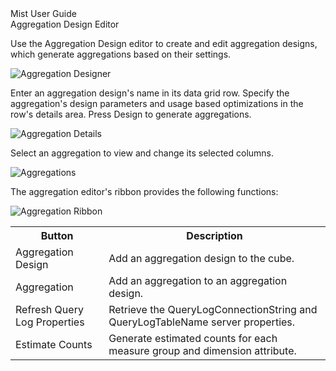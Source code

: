 <div class="LanguageTitle">Mist User Guide</div>
<div class="TopicHeader">Aggregation Design Editor</div>
<p>Use the Aggregation Design editor to create and edit aggregation designs, 
which generate aggregations based on their settings.</p>
<img class="InstructionStepImage" src="https://varigencecom.blob.core.windows.net/images-mistdocumentation-editoroverviews/Aggregation1.png" alt="Aggregation Designer"/>
<p>Enter an aggregation design's name in its data grid row. Specify the 
aggregation's design parameters and usage based optimizations in the row's 
details area. Press Design to generate aggregations.</p>
<img class="InstructionStepImage" src="https://varigencecom.blob.core.windows.net/images-mistdocumentation-editoroverviews/Aggregation2.png" alt="Aggregation Details"/>
<p>Select an aggregation to view and change its selected columns.</p>
<img class="InstructionStepImage" src="https://varigencecom.blob.core.windows.net/images-mistdocumentation-editoroverviews/Aggregation3.png" alt="Aggregations"/>
<p>The aggregation editor's ribbon provides the following functions:</p>
<img class="InstructionStepImage" src="https://varigencecom.blob.core.windows.net/images-mistdocumentation-editoroverviews/Aggregation4.png" alt="Aggregation Ribbon"/>
<table>
	<tr><th>Button</th><th>Description</th></tr>
	<tr><td>Aggregation Design</td><td>Add an aggregation design to the cube.</td></tr>
	<tr><td>Aggregation</td><td>Add an aggregation to an aggregation design.</td></tr>
	<tr><td>Refresh Query Log Properties</td><td>Retrieve the 
		QueryLogConnectionString and QueryLogTableName server properties.</td></tr>
	<tr><td>Estimate Counts</td><td>Generate estimated counts for each measure 
		group and dimension attribute.</td></tr>
</table>

